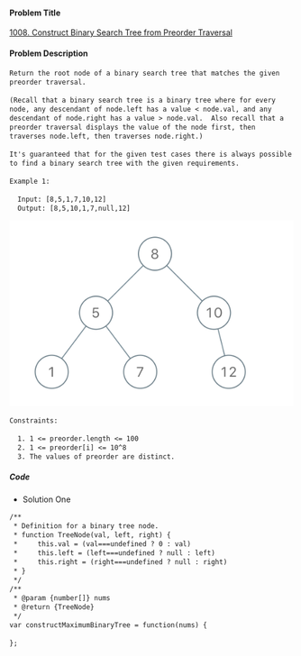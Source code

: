 #### Problem Title
[1008. Construct Binary Search Tree from Preorder Traversal](https://leetcode.com/problems/construct-binary-search-tree-from-preorder-traversal/)
#### Problem Description
```
Return the root node of a binary search tree that matches the given preorder traversal.

(Recall that a binary search tree is a binary tree where for every node, any descendant of node.left has a value < node.val, and any descendant of node.right has a value > node.val.  Also recall that a preorder traversal displays the value of the node first, then traverses node.left, then traverses node.right.)

It's guaranteed that for the given test cases there is always possible to find a binary search tree with the given requirements.

Example 1:

  Input: [8,5,1,7,10,12]
  Output: [8,5,10,1,7,null,12]
```
![1](../../assets/tree/2020-12-09/1.png)
```
Constraints:

  1. 1 <= preorder.length <= 100
  2. 1 <= preorder[i] <= 10^8
  3. The values of preorder are distinct.
```

##### Code

- Solution One
```
/**
 * Definition for a binary tree node.
 * function TreeNode(val, left, right) {
 *     this.val = (val===undefined ? 0 : val)
 *     this.left = (left===undefined ? null : left)
 *     this.right = (right===undefined ? null : right)
 * }
 */
/**
 * @param {number[]} nums
 * @return {TreeNode}
 */
var constructMaximumBinaryTree = function(nums) {
    
};
```
